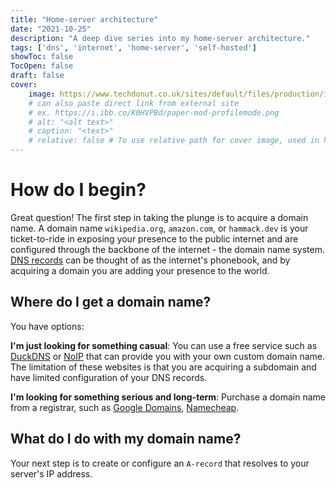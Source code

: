 ```yaml
---
title: "Home-server architecture"
date: "2021-10-25"
description: "A deep dive series into my home-server architecture."
tags: ['dns', 'internet', 'home-server', 'self-hosted']
showToc: false
TocOpen: false
draft: false
cover:
    image: https://www.techdonut.co.uk/sites/default/files/production/image/network-servers-4006808741.jpg
    # can also paste direct link from external site
    # ex. https://i.ibb.co/K0HVPBd/paper-mod-profilemode.png
    # alt: "<alt text>"
    # caption: "<text>"
    # relative: false # To use relative path for cover image, used in hugo Page-bundles
---
```



# How do I begin?
Great question! The first step in taking the plunge is to acquire a domain name. A domain name `wikipedia.org`, `amazon.com`, or `hammack.dev` is your ticket-to-ride in exposing your presence to the public internet and are configured through the backbone of the internet - the domain name system. [DNS records](https://www.cloudflare.com/learning/dns/dns-records/) can be thought of as the internet's phonebook, and by acquiring a domain you are adding your presence to the world.
    
## Where do I get a domain name?
You have options:
    
**I'm just looking for something casual**: 
You can use a free service such as [DuckDNS](https://duckdns.org) or [NoIP](https://noip.com) that can provide you with your own custom domain name. The limitation of these websites is that you are acquiring a subdomain and have limited configuration of your DNS records.
    
**I'm looking for something serious and long-term**: 
Purchase a domain name from a registrar, such as [Google Domains](https://domains.google.com), [Namecheap](https://namecheap.com).

    
## What do I do with my domain name?
Your next step is to create or configure an `A-record` that resolves to your server's IP address.
    
    
    

